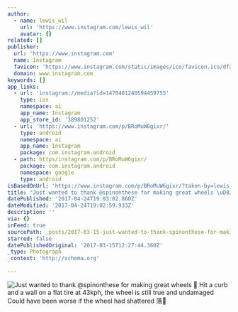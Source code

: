 ```yaml
---
author:
  - name: lewis_wil
    url: 'https://www.instagram.com/lewis_wil'
    avatar: {}
related: []
publisher:
  url: 'https://www.instagram.com'
  name: Instagram
  favicon: 'https://www.instagram.com/static/images/ico/favicon.ico/dfa85bb1fd63.ico'
  domain: www.instagram.com
keywords: []
app_links:
  - url: 'instagram://media?id=1470481240594459755'
    type: ios
    namespace: ai
    app_name: Instagram
    app_store_id: '389801252'
  - url: 'https://www.instagram.com/p/BRoMuW6gixr/'
    type: android
    namespace: ai
    app_name: Instagram
    package: com.instagram.android
  - path: https/instagram.com/p/BRoMuW6gixr/
    package: com.instagram.android
    namespace: google
    type: android
isBasedOnUrl: 'https://www.instagram.com/p/BRoMuW6gixr/?taken-by=lewis_wil'
title: "Just wanted to thank @spinonthese for making great wheels \uD83D\uDC4C Hit a curb and a wall on a flat tire at 43kph, the wheel is still true and undamaged Could have been worse if the wheel had shattered \uD83E\uDD18\uD83C\uDFFC"
datePublished: '2017-04-24T19:03:02.860Z'
dateModified: '2017-04-24T19:02:59.933Z'
description: ''
via: {}
inFeed: true
sourcePath: _posts/2017-03-15-just-wanted-to-thank-spinonthese-for-making-great-wheels.md
starred: false
datePublishedOriginal: '2017-03-15T12:27:44.360Z'
_type: Photograph
_context: 'http://schema.org'

---
```

![Just wanted to thank @spinonthese for making great wheels  Hit a curb and a wall on a flat tire at 43kph, the wheel is still true and undamaged Could have been worse if the wheel had shattered 落](https://scontent.cdninstagram.com/t51.2885-15/s640x640/sh0.08/e35/17268161_1129844060472224_1750983653191581696_n.jpg)